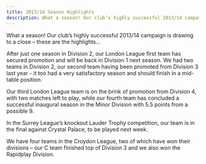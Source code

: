 ```yaml
---
title: 2013/14 Season Highlights
description: What a season! Our club’s highly successful 2013/14 campaign is drawing to a close – these are the highlights...
---
```


What a season! Our club’s highly successful 2013/14 campaign is drawing to a close – these are the highlights...

After just one season in Division 2, our London League first team has secured promotion and will be back in Division 1 next season.
We had two teams in Division 2, our second team having been promoted from Division 3 last year - it too had a very satisfactory season and
should finish in a mid-table position.

Our third London League team is on the brink of promotion from Division 4, with two matches left to play, while our fourth team
has concluded a successful inaugural season in the Minor Division with 5.5 points from a possible 9.

In the Surrey League’s knockout Lauder Trophy competition, our team is in the final against Crystal Palace, to be played next week.

We have four teams in the Croydon League, two of which have won their divisions – our C team finished top of Division 3 and we also
won the Rapidplay Division.
